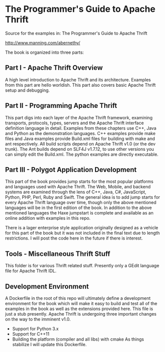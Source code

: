 The Programmer's Guide to Apache Thrift
=======================================

Source for the examples in: The Programmer's Guide to Apache Thrift

http://www.manning.com/abernethy/

The book is organized into three parts:

Part I - Apache Thrift Overview
-------------------------------

A high level introduction to Apache Thrift and its architecture. Examples from this part are hello worldish. This part also covers basic Apache Thrift setup and debugging.

Part II - Programming Apache Thrift
-----------------------------------

This part digs into each layer of the Apache Thrift framework, examining transports, protocols, types, servers and the Apache Thrift interface definition language in detail. Examples from these chapters use C++, Java and Python as the demonstration languages. C++ examples provide make files and Java examples provide Build.xml files for building with make and ant respectively. All build scripts depend on Apache Thrift v1.0 (or the dev trunk). The Ant builds depend on SLF4J v1.7.12, to use other versions you can simply edit the Build.xml. The python examples are directly executable.

Part III - Polygot Application Development
------------------------------------------

This part of the book provides jump starts for the most popular platforms and languages used with Apache Thrift. The Web, Mobile, and backend systems are examined through the lens of C++, Java, C#, JavaScript, Python, PHP, Perl, Ruby and Swift. The general idea is to add jump starts for every Apache Thrift language over time, though only the above mentioned languages will be in the first edition of the book. In addition to the above mentioned languages the Haxe jumpstart is complete and available as an online addition with examples in this repo.

There is a lager enterprise style application originally designed as a vehicle for this part of the book but it was not included in the final text due to length restrictions. I will post the code here in the future if there is interest.

Tools - Miscellaneous Thrift Stuff
----------------------------------

This folder is for various Thrift related stuff. Presently only a GEdit language file for Apache Thrift IDL.

Development Environment
-----------------------

A Dockerfile in the root of this repo will ultimately define a development environment for the book which will make it easy to build and test all of the examples in the book as well as the extensions provided here. This file is just a stub presently. Apache Thrift is undergoing three important changes on the way to the imminent v1.0. 
 - Support for Python 3.x
 - Support for C++11
 - Building the platform (compiler and all libs) with cmake
As things stabilize I will update this Dockerfile.
